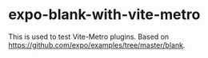# expo-blank-with-vite-metro

This is used to test Vite-Metro plugins. Based on https://github.com/expo/examples/tree/master/blank.
